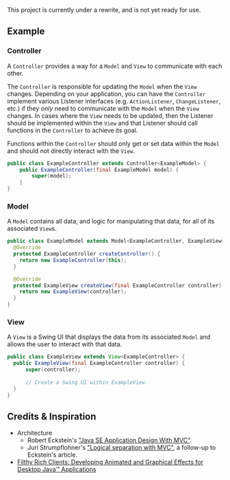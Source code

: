 This project is currently under a rewrite, and is not yet ready for use.

## Example

### Controller

A `Controller` provides a way for a `Model` and `View` to communicate with each other. 

The `Controller` is responsible for updating the `Model` when the `View` changes. Depending on your application, you can
have the `Controller` implement various Listener interfaces (e.g. `ActionListener`, `ChangeListener`, etc.) if they
_only_ need to communicate with the `Model` when the `View` changes. In cases where the `View` needs to be updated,
then the Listener should be implemented within the `View` and that Listener should call functions in the `Controller`
to achieve its goal.

Functions within the `Controller` should only get or set data within the `Model` and should not directly interact with
the `View`.

```java
public class ExampleController extends Controller<ExampleModel> {
    public ExampleController(final ExampleModel model) {
        super(model);
    }
}
```

### Model

A `Model` contains all data, and logic for manipulating that data, for all of its associated `View`s.

```java
public class ExampleModel extends Model<ExampleController, ExampleView> {
  @Override
  protected ExampleController createController() {
    return new ExampleController(this);
  }

  @Override
  protected ExampleView createView(final ExampleController controller) {
    return new ExampleView(controller);
  }
}
```

### View

A `View` is a Swing UI that displays the data from its associated `Model` and allows the user to interact with that data.

```java
public class ExampleView extends View<ExampleController> {
  public ExampleView(final ExampleController controller) {
      super(controller);
      
      // Create a Swing UI within ExampleView.
  }
}
```

## Credits & Inspiration

* Architecture
    * Robert Eckstein's ["Java SE Application Design With MVC"](https://www.oracle.com/technical-resources/articles/javase/application-design-with-mvc.html).
    * Juri Strumpflohner's ["Logical separation with MVC"](https://juristr.com/blog/2008/03/logical-separation-with-mvc/), a follow-up to Eckstein's article.
* [Filthy Rich Clients: Developing Animated and Graphical Effects for Desktop Java™ Applications](https://www.amazon.ca/Filthy-Rich-Clients-Developing-Applications/dp/0132413930/)
